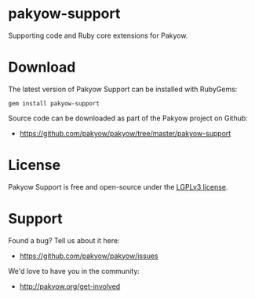# pakyow-support

Supporting code and Ruby core extensions for Pakyow.

# Download

The latest version of Pakyow Support can be installed with RubyGems:

```
gem install pakyow-support
```

Source code can be downloaded as part of the Pakyow project on Github:

- https://github.com/pakyow/pakyow/tree/master/pakyow-support

# License

Pakyow Support is free and open-source under the [LGPLv3 license](https://choosealicense.com/licenses/lgpl-3.0/).

# Support

Found a bug? Tell us about it here:

- https://github.com/pakyow/pakyow/issues

We'd love to have you in the community:

- http://pakyow.org/get-involved
